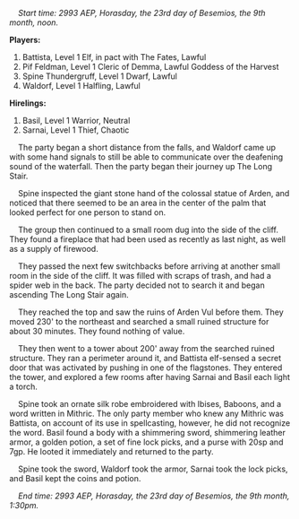 
&nbsp;&nbsp;&nbsp;&nbsp;*Start time: 2993 AEP, Horasday, the 23rd day of Besemios, the 9th month, noon.*

**Players:**

1. Battista, Level 1 Elf, in pact with The Fates, Lawful
2. Pif Feldman, Level 1 Cleric of Demma, Lawful Goddess of the Harvest
3. Spine Thundergruff, Level 1 Dwarf, Lawful
4. Waldorf, Level 1 Halfling, Lawful

**Hirelings:**

1. Basil, Level 1 Warrior, Neutral
2. Sarnai, Level 1 Thief, Chaotic

&nbsp;&nbsp;&nbsp;&nbsp;The party began a short distance from the falls, and Waldorf came up with some hand signals to still be able to communicate over the deafening sound of the waterfall. Then the party began their journey up The Long Stair.  

&nbsp;&nbsp;&nbsp;&nbsp;Spine inspected the giant stone hand of the colossal statue of Arden, and noticed that there seemed to be an area in the center of the palm that looked perfect for one person to stand on.  

&nbsp;&nbsp;&nbsp;&nbsp;The group then continued to a small room dug into the side of the cliff. They found a fireplace that had been used as recently as last night, as well as a supply of firewood.  

&nbsp;&nbsp;&nbsp;&nbsp;They passed the next few switchbacks before arriving at another small room in the side of the cliff. It was filled with scraps of trash, and had a spider web in the back. The party decided not to search it and began ascending The Long Stair again.  

&nbsp;&nbsp;&nbsp;&nbsp;They reached the top and saw the ruins of Arden Vul before them. They moved 230' to the northeast and searched a small ruined structure for about 30 minutes. They found nothing of value.  

&nbsp;&nbsp;&nbsp;&nbsp;They then went to a tower about 200' away from the searched ruined structure. They ran a perimeter around it, and Battista elf-sensed a secret door that was activated by pushing in one of the flagstones. They entered the tower, and explored a few rooms after having Sarnai and Basil each light a torch.  

&nbsp;&nbsp;&nbsp;&nbsp;Spine took an ornate silk robe embroidered with Ibises, Baboons, and a word written in Mithric. The only party member who knew any Mithric was Battista, on account of its use in spellcasting, however, he did not recognize the word.  Basil found a body with a shimmering sword, shimmering leather armor, a golden potion, a set of fine lock picks, and a purse with 20sp and 7gp. He looted it immediately and returned to the party.  

&nbsp;&nbsp;&nbsp;&nbsp;Spine took the sword, Waldorf took the armor, Sarnai took the lock picks, and Basil kept the coins and potion.  

&nbsp;&nbsp;&nbsp;&nbsp;*End time: 2993 AEP, Horasday, the 23rd day of Besemios, the 9th month, 1:30pm.*
